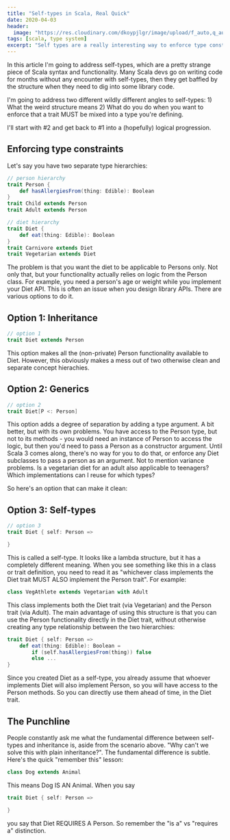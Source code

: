 ```yaml
---
title: "Self-types in Scala, Real Quick"
date: 2020-04-03
header:
  image: "https://res.cloudinary.com/dkoypjlgr/image/upload/f_auto,q_auto:good,c_auto,w_1200,h_300,g_auto,fl_progressive/v1715952116/blog_cover_large_phe6ch.jpg"
tags: [scala, type system]
excerpt: "Self types are a really interesting way to enforce type constraints in Scala. Learn to use it in a few minutes."
---
```

In this article I'm going to address self-types, which are a pretty strange piece of Scala syntax and functionality. Many Scala devs go on writing code for months without any encounter with self-types, then they get baffled by the structure when they need to dig into some library code.

I'm going to address two different wildly different angles to self-types:
    1) What the weird structure means
    2) What do you do when you want to enforce that a trait MUST be mixed into a type you're defining.

I'll start with #2 and get back to #1 into a (hopefully) logical progression.

## Enforcing type constraints

Let's say you have two separate type hierarchies:

```scala
// person hierarchy
trait Person {
    def hasAllergiesFrom(thing: Edible): Boolean
}
trait Child extends Person
trait Adult extends Person

// diet hierarchy
trait Diet {
    def eat(thing: Edible): Boolean
}
trait Carnivore extends Diet
trait Vegetarian extends Diet
```

The problem is that you want the diet to be applicable to Persons only. Not only that, but your functionality actually relies on logic from the Person class. For example, you need a person's age or weight while you implement your Diet API. This is often an issue when you design library APIs. There are various options to do it.

## Option 1: Inheritance

```scala
// option 1
trait Diet extends Person
```

This option makes all the (non-private) Person functionality available to Diet. However, this obviously makes a mess out of two otherwise clean and separate concept hierachies.

## Option 2: Generics

```scala
// option 2
trait Diet[P <: Person]
```

This option adds a degree of separation by adding a type argument. A bit better, but with its own problems. You have access to the Person type, but not to its methods - you would need an instance of Person to access the logic, but then you'd need to pass a Person as a constructor argument. Until Scala 3 comes along, there's no way for you to do that, or enforce any Diet subclasses to pass a person as an argument. Not to mention variance problems. Is a vegetarian diet for an adult also applicable to teenagers? Which implementations can I reuse for which types?

So here's an option that can make it clean:

## Option 3: Self-types

```scala
// option 3
trait Diet { self: Person =>

}
```

This is called a self-type. It looks like a lambda structure, but it has a completely different meaning. When you see something like this in a class or trait definition, you need to read it as "whichever class implements the Diet trait MUST ALSO implement the Person trait". For example:

```scala
class VegAthlete extends Vegetarian with Adult
```

This class implements both the Diet trait (via Vegetarian) and the Person trait (via Adult). The main advantage of using this structure is that you can use the Person functionality directly in the Diet trait, without otherwise creating any type relationship between the two hierarchies:

```scala
trait Diet { self: Person =>
    def eat(thing: Edible): Boolean =
        if (self.hasAllergiesFrom(thing)) false
        else ...
}
```

Since you created Diet as a self-type, you already assume that whoever implements Diet will also implement Person, so you will have access to the Person methods. So you can directly use them ahead of time, in the Diet trait.

## The Punchline

People constantly ask me what the fundamental difference between self-types and inheritance is, aside from the scenario above. "Why can't we solve this with plain inheritance?". The fundamental difference is subtle. Here's the quick "remember this" lesson:

```scala
class Dog extends Animal
```

This means Dog IS AN Animal. When you say

```scala
trait Diet { self: Person =>

}
```

you say that Diet REQUIRES A Person. So remember the "is a" vs "requires a" distinction.
